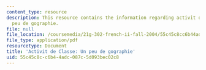 ```yaml
---
content_type: resource
description: This resource contains the information regarding activit de Classe un
  peu de gographie.
file: null
file_location: /coursemedia/21g-302-french-ii-fall-2004/55c45c8cc6b44adc087c5d093bec02c8_MIT21G_302_F04_Classe_X.pdf
file_type: application/pdf
resourcetype: Document
title: 'Activit de Classe: Un peu de gographie'
uid: 55c45c8c-c6b4-4adc-087c-5d093bec02c8
---
```

